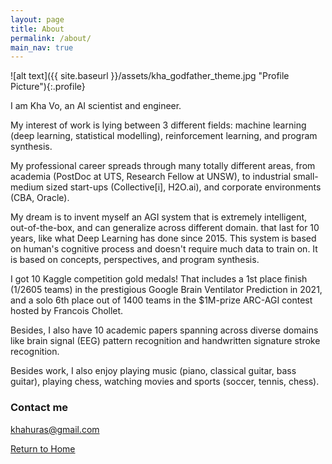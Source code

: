 ```yaml
---
layout: page
title: About
permalink: /about/
main_nav: true
---
```

![alt text]({{ site.baseurl }}/assets/kha_godfather_theme.jpg "Profile Picture"){:.profile}

I am Kha Vo, an AI scientist and engineer.

My interest of work is lying between 3 different fields: machine learning (deep learning, statistical modelling), reinforcement learning, and program synthesis.

My professional career spreads through many totally different areas, from academia (PostDoc at UTS, Research Fellow at UNSW), to industrial small-medium sized start-ups (Collective[i], H2O.ai), and corporate environments (CBA, Oracle).

My dream is to invent myself an AGI system that is extremely intelligent, out-of-the-box, and can generalize across different domain. that last for 10 years, like what Deep Learning has done since 2015. This system is based on human's cognitive process and doesn't require much data to train on. It is based on concepts, perspectives, and program synthesis.

I got 10 Kaggle competition gold medals! That includes a 1st place finish (1/2605 teams) in the prestigious Google Brain Ventilator Prediction in 2021, and a solo 6th place out of 1400 teams in the $1M-prize ARC-AGI contest hosted by Francois Chollet.

Besides, I also have 10 academic papers spanning across diverse domains like brain signal (EEG) pattern recognition and handwritten signature stroke recognition.

Besides work, I also enjoy playing music (piano, classical guitar, bass guitar), playing chess, watching movies and sports (soccer, tennis, chess).


### Contact me

[khahuras@gmail.com](mailto:khahuras@gmail.com)

[Return to Home](https://khavo.ai)
